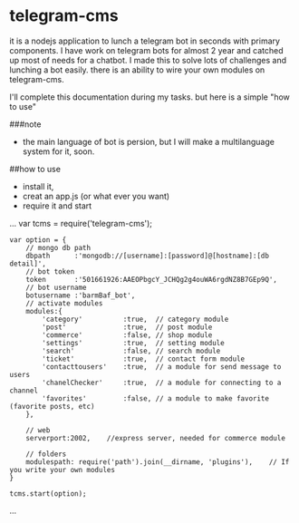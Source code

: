 # telegram-cms
it is a nodejs application to lunch a telegram bot in seconds with primary components.
I have work on telegram bots for almost 2 year and catched up most of needs for a chatbot. I made this to solve lots of challenges and lunching a bot easily.
there is an ability to wire your own modules on telegram-cms.

I'll complete this documentation during my tasks. but here is a simple "how to use"

###note
- the main language of bot is persion, but I will make a multilanguage system for it, soon.

##how to use
- install it,
- creat an app.js (or what ever you want)
- require it and start

...
    var tcms = require('telegram-cms');

    var option = {
        // mongo db path
        dbpath      :'mongodb://[username]:[password]@[hostname]:[db detail]',
        // bot token
        token       :'501661926:AAEOPbgcY_JCHQg2g4ouWA6rgdNZ8B7GEp9Q',
        // bot username
        botusername :'barmBaf_bot',
        // activate modules
        modules:{
            'category'          :true,	// category module
            'post'              :true,	// post module
            'commerce'          :false,	// shop module
            'settings'          :true,	// setting module
            'search'            :false,	// search module
            'ticket'            :true,	// contact form module
            'contacttousers'    :true,	// a module for send message to users
            'chanelChecker'     :true,	// a module for connecting to a channel
            'favorites'         :false,	// a module to make favorite (favorite posts, etc)
        },

        // web
        serverport:2002,	//express server, needed for commerce module

        // folders
        modulespath: require('path').join(__dirname, 'plugins'),	// If you write your own modules
    }

    tcms.start(option);
...